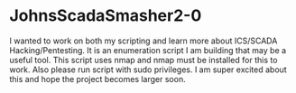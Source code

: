 # JohnsScadaSmasher2-0
I wanted to work on both my scripting and learn more about ICS/SCADA Hacking/Pentesting. It is an enumeration script I am building that may be a useful tool. This script uses nmap and nmap must be installed for this to work. Also please run script with sudo privileges. I am super excited about this and hope the project becomes larger soon.

